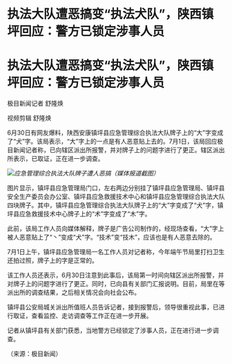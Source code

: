 # 执法大队遭恶搞变“执法犬队”，陕西镇坪回应：警方已锁定涉事人员

# 执法大队遭恶搞变“执法犬队”，陕西镇坪回应：警方已锁定涉事人员

极目新闻记者 舒隆焕

视频剪辑 舒隆焕

6月30日有网友爆料，陕西安康镇坪县应急管理综合执法大队牌子上的“大”字变成了“犬”字。该局表示，“大”字上的一点是有人恶意贴上去的。7月1日，该局回应极目新闻记者称，已向辖区派出所报警，并对牌子上的问题字进行了更正。辖区派出所表示，已取证，正在进一步调查。

![](https://inews.gtimg.com/om_bt/OZfeeezQmtb4oZtepDpBlLrlttURcvmKoyyCDwsBTPH58AA/1000)_应急管理综合执法大队牌子遭人恶搞（媒体报道截图）_

图片显示，镇坪县应急管理局门口，左右两边分别挂了镇坪县应急管理局、镇坪县安全生产委员会办公室、镇坪县应急救援技术中心和镇坪县应急管理综合执法大队四块牌子。其中，镇坪县应急管理综合执法大队牌子上的“大”字变成了“犬”字，镇坪县应急救援技术中心牌子上的“术”字变成了“木”字。

此前，该局工作人员向媒体解释，牌子是广告公司制作的，经现场查看，“大”字上被人恶意贴上了“丶”变成“犬”字。“技术”变“技木”，应该也是有人恶意去除的。

7月1日上午，镇坪县应急管理局一名工作人员对记者称，今年端午节局里打扫卫生还拍过照，牌子上的字是正常的。

该工作人员还表示，6月30日注意到此事后，该局第一时间向辖区派出所报警，并对牌子上的问题字进行了更正。同时，已向县有关部门汇报说明。目前，局里在等派出所的调查结果，之后相关情况会向社会公布。

镇坪县公安局城关派出所值班人员告诉记者，接到报警后，领导很重视此事，已进行取证，查看监控、走访调查等工作正在进一步开展。

记者从镇坪县有关部门获悉，当地警方已经锁定了涉事人员，正在进行进一步调查。

（来源：极目新闻）

